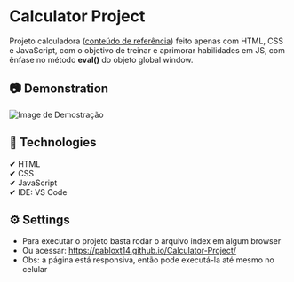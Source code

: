 # Calculator Project
Projeto calculadora ([conteúdo de referência](https://www.youtube.com/watch?v=p3FfcJN6lrE&t=2s)) feito apenas com HTML, CSS e JavaScript, com o objetivo de treinar e aprimorar habilidades em JS, com ênfase no método **eval()** do objeto global window.

## 📷 Demonstration
<img src="./images/Demonstration_Calculator.gif" alt="Image de Demostração"> 

## 🚀 Technologies
✔ HTML
<br>
✔ CSS
<br>
✔ JavaScript
<br> 
✔ IDE: VS Code

## ⚙ Settings
* Para executar o projeto basta rodar o arquivo index em algum browser
* Ou acessar: https://pabloxt14.github.io/Calculator-Project/
* Obs: a página está responsiva, então pode executá-la até mesmo no celular